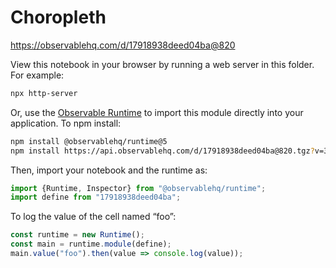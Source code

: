 # Choropleth

https://observablehq.com/d/17918938deed04ba@820

View this notebook in your browser by running a web server in this folder. For
example:

~~~sh
npx http-server
~~~

Or, use the [Observable Runtime](https://github.com/observablehq/runtime) to
import this module directly into your application. To npm install:

~~~sh
npm install @observablehq/runtime@5
npm install https://api.observablehq.com/d/17918938deed04ba@820.tgz?v=3
~~~

Then, import your notebook and the runtime as:

~~~js
import {Runtime, Inspector} from "@observablehq/runtime";
import define from "17918938deed04ba";
~~~

To log the value of the cell named “foo”:

~~~js
const runtime = new Runtime();
const main = runtime.module(define);
main.value("foo").then(value => console.log(value));
~~~
